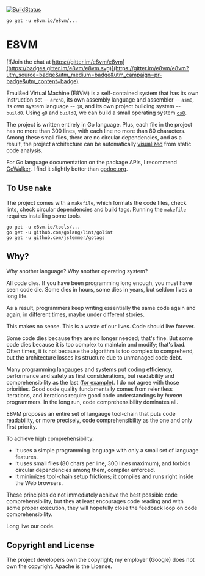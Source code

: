 [![BuildStatus](https://travis-ci.org/e8vm/e8vm.png?branch=master)](https://travis-ci.org/e8vm/e8vm)

```
go get -u e8vm.io/e8vm/...
```

# E8VM

[![Join the chat at https://gitter.im/e8vm/e8vm](https://badges.gitter.im/e8vm/e8vm.svg)](https://gitter.im/e8vm/e8vm?utm_source=badge&utm_medium=badge&utm_campaign=pr-badge&utm_content=badge)

Emul8ed Virtual Machine (E8VM) is a self-contained system that has its
own instruction set -- `arch8`, its own assembly language and
assembler -- `asm8`, its own system language -- `g8`, and its own
project building system -- `build8`. Using `g8` and `build8`, we can
build a small operating system [`os8`](https://github.com/e8vm/os8).

The project is written entirely in Go language. Plus, each file in the
project has no more than 300 lines, with each line no more than 80
characters. Among these small files, there are no circular
dependencies, and as a result, the project architecture can be
automatically [visualized](http://8k.lonnie.io) from static code
analysis.

For Go language documentation on the package APIs, I recommend
[GoWalker](https://gowalker.org/e8vm.io/e8vm). I find it slightly
better than [godoc.org](https://godoc.org/e8vm.io/e8vm).

## To Use `make`

The project comes with a `makefile`, which formats the code files,
check lints, check circular dependencies and build tags. Running the
`makefile` requires installing some tools.

```
go get -u e8vm.io/tools/...
go get -u github.com/golang/lint/golint
go get -u github.com/jstemmer/gotags
```

## Why?

Why another language? Why another operating system?

All code dies. If you have been programming long enough, you must have
seen code die. Some dies in hours, some dies in years, but seldom
lives a long life.

As a result, programmers keep writing essentially the same code again
and again, in different times, maybe under different stories.

This makes no sense. This is a waste of our lives. Code should live
forever.

Some code dies because they are no longer needed; that's fine. But
some code dies because it is too complex to maintain and modify;
that's bad. Often times, it is not because the algorithm is too
complex to comprehend, but the architecture losses its structure due
to unmanaged code debt.

Many programming langauges and systems put coding efficiency,
performance and safety as first considerations, but readability and
comprehensibility as the last 
([for example](http://andrewkelley.me/post/intro-to-zig.html)). 
I do not agree with those priorities. Good code quality fundamentally
comes from relentless iterations, and iterations require good code
understandings by *human* programmers. In the long run, code
comprehensibility dominates all.

E8VM proposes an entire set of langauge tool-chain that puts code
readability, or more precisely, code comprehensibility as the one and
only first priority.

To achieve high comprehensibility:

- It uses a simple programming language with only a small set of
  language features.
- It uses small files (80 chars per line, 300 lines maximum), and
  forbids circular dependencies among them, compiler enforced.
- It minimizes tool-chain setup frictions; it compiles and runs
  right inside the Web browsers.

These principles do not immediately achieve the best possible code
comprehensibility, but they at least encourages code reading and with
some proper execution, they will hopefully close the feedback loop on
code comprehensibility.

Long live our code.

## Copyright and License

The project developers own the copyright; my employer (Google) does
not own the copyright. Apache is the License.

